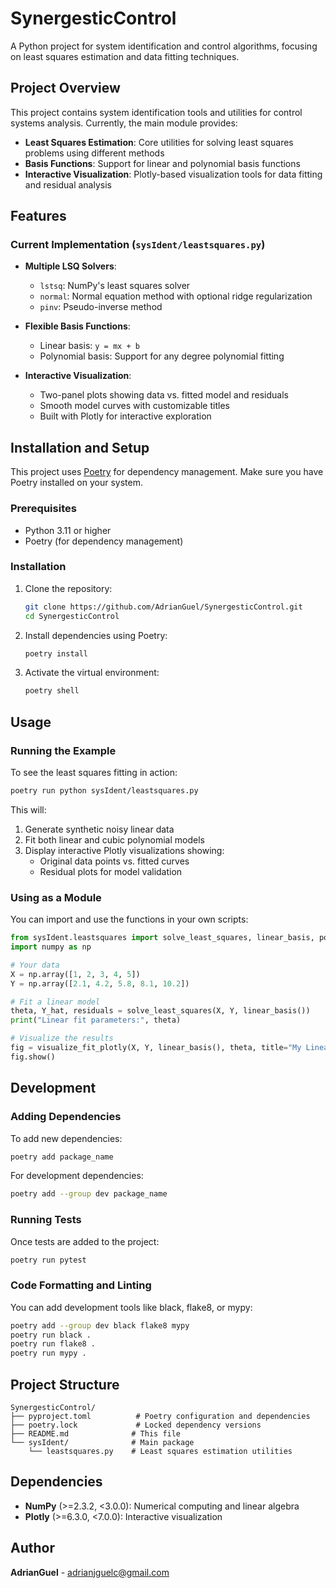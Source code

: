 # SynergesticControl

A Python project for system identification and control algorithms, focusing on least squares estimation and data fitting techniques.

## Project Overview

This project contains system identification tools and utilities for control systems analysis. Currently, the main module provides:

- **Least Squares Estimation**: Core utilities for solving least squares problems using different methods
- **Basis Functions**: Support for linear and polynomial basis functions
- **Interactive Visualization**: Plotly-based visualization tools for data fitting and residual analysis

## Features

### Current Implementation (`sysIdent/leastsquares.py`)

- **Multiple LSQ Solvers**: 
  - `lstsq`: NumPy's least squares solver
  - `normal`: Normal equation method with optional ridge regularization
  - `pinv`: Pseudo-inverse method

- **Flexible Basis Functions**:
  - Linear basis: `y = mx + b`
  - Polynomial basis: Support for any degree polynomial fitting

- **Interactive Visualization**:
  - Two-panel plots showing data vs. fitted model and residuals
  - Smooth model curves with customizable titles
  - Built with Plotly for interactive exploration

## Installation and Setup

This project uses [Poetry](https://python-poetry.org/) for dependency management. Make sure you have Poetry installed on your system.

### Prerequisites

- Python 3.11 or higher
- Poetry (for dependency management)

### Installation

1. Clone the repository:
   ```bash
   git clone https://github.com/AdrianGuel/SynergesticControl.git
   cd SynergesticControl
   ```

2. Install dependencies using Poetry:
   ```bash
   poetry install
   ```

3. Activate the virtual environment:
   ```bash
   poetry shell
   ```

## Usage

### Running the Example

To see the least squares fitting in action:

```bash
poetry run python sysIdent/leastsquares.py
```

This will:
1. Generate synthetic noisy linear data
2. Fit both linear and cubic polynomial models
3. Display interactive Plotly visualizations showing:
   - Original data points vs. fitted curves
   - Residual plots for model validation

### Using as a Module

You can import and use the functions in your own scripts:

```python
from sysIdent.leastsquares import solve_least_squares, linear_basis, polynomial_basis, visualize_fit_plotly
import numpy as np

# Your data
X = np.array([1, 2, 3, 4, 5])
Y = np.array([2.1, 4.2, 5.8, 8.1, 10.2])

# Fit a linear model
theta, Y_hat, residuals = solve_least_squares(X, Y, linear_basis())
print("Linear fit parameters:", theta)

# Visualize the results
fig = visualize_fit_plotly(X, Y, linear_basis(), theta, title="My Linear Fit")
fig.show()
```

## Development

### Adding Dependencies

To add new dependencies:

```bash
poetry add package_name
```

For development dependencies:

```bash
poetry add --group dev package_name
```

### Running Tests

Once tests are added to the project:

```bash
poetry run pytest
```

### Code Formatting and Linting

You can add development tools like black, flake8, or mypy:

```bash
poetry add --group dev black flake8 mypy
poetry run black .
poetry run flake8 .
poetry run mypy .
```

## Project Structure

```
SynergesticControl/
├── pyproject.toml          # Poetry configuration and dependencies
├── poetry.lock             # Locked dependency versions
├── README.md              # This file
└── sysIdent/              # Main package
    └── leastsquares.py    # Least squares estimation utilities
```

## Dependencies

- **NumPy** (>=2.3.2, <3.0.0): Numerical computing and linear algebra
- **Plotly** (>=6.3.0, <7.0.0): Interactive visualization


## Author

**AdrianGuel** - adrianjguelc@gmail.com
